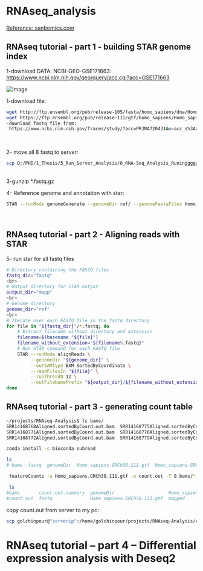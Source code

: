 # RNAseq_analysis

[Reference: sanbomics.com](https://www.youtube.com/watch?v=9D1dToIQqls&amp;list=PLi1VnGoeDGjvHvl83QySD2oAQYFHPRYso&amp;index=2)


## RNAseq tutorial - part 1 - building STAR genome index

1-download DATA: NCBI-GEO-GSE171663: https://www.ncbi.nlm.nih.gov/geo/query/acc.cgi?acc=GSE171663

![image](https://github.com/mariyagolchin/RNAseq_analysis/assets/20231107/fa52f7ad-bea0-424d-a187-e08158f2d1b3)

1-download file: 

```bash
wget http://ftp.ensembl.org/pub/release-105/fasta/homo_sapiens/dna/Homo_sapiens.GRCh38.dna_sm.primary_assembly.fa.gz
wget https://ftp.ensembl.org/pub/release-111/gtf/homo_sapiens/Homo_sapiens.GRCh38.111.gtf.gz
-download fastq file from:
 https://www.ncbi.nlm.nih.gov/Traces/study/?acc=PRJNA720431&o=acc_s%3Aa
```
<br>

2- move all 8 fastq to server:

```bash
scp D:/PHD/1_Thesis/5_Run_Server_Analysis/0_RNA-Seq_Analysis_Runinggggg/fastq/*.gz golchinpour@172.18.57.208:/home/golchinpour/projects/RNAseq-Analysis/fastq
```

<br>
3-gunzip *.fastq.gz

<br>

4- Reference genome and annotation with star:

```bash
STAR --runMode genomeGenerate --genomeDir ref/ --genomeFastaFiles Homo_sapiens.GRCh38.dna_sm.primary_assembly.fa --sjdbGTFfile Homo_sapiens.GRCh38.105.gtf--runThreadN 16
```

<br>

## RNAseq tutorial - part 2 - Aligning reads with STAR

5- run star for all fastq files

```bash
# Directory containing the FASTQ files
fastq_dir="fastq"
<br>
# Output directory for STAR output
output_dir="mapp"
<br>
# Genome directory
genome_dir="ref"
<br>
# Iterate over each FASTQ file in the fastq directory
for file in "${fastq_dir}"/*.fastq; do
    # Extract filename without directory and extension
    filename=$(basename "${file}")
    filename_without_extension="${filename%.fastq}"
    # Run STAR command for each FASTQ file
    STAR --runMode alignReads \
         --genomeDir "${genome_dir}" \
         --outSAMtype BAM SortedByCoordinate \
         --readFilesIn "${file}" \
         --runThreadN 12 \
         --outFileNamePrefix "${output_dir}/${filename_without_extension}"
done
```

## RNAseq tutorial - part 3 - generating count table


```bash
~/projects/RNAseq-Analysis$ ls bams/
SRR14168768Aligned.sortedByCoord.out.bam  SRR14168775Aligned.sortedByCoord.out.bam  SRR14168780Aligned.sortedByCoord.out.bam
SRR14168771Aligned.sortedByCoord.out.bam  SRR14168776Aligned.sortedByCoord.out.bam  SRR14168783Aligned.sortedByCoord.out.bam
SRR14168772Aligned.sortedByCoord.out.bam  SRR14168779Aligned.sortedByCoord.out.bam
```

```bash
conda install -c bioconda subread

ls
# bams  fastq  genomeDir  Homo_sapiens.GRCh38.111.gtf  Homo_sapiens.GRCh38.dna_sm.primary_assembly.fa  mapped  ref  run_mapp_for_all_fastq.sh
```

```bash
 featureCounts -a Homo_sapiens.GRCh38.111.gtf -o count.out -T 8 bams/*.bam
```

```bash
 ls
#bams       count.out.summary  genomeDir                    Homo_sapiens.GRCh38.dna_sm.primary_assembly.fa  ref
#count.out  fastq              Homo_sapiens.GRCh38.111.gtf  mapped
```

copy count.out from server to my pc:

```bash
scp golchinpour@"serverip":/home/golchinpour/projects/RNAseq-Analysis/count.out D:\PHD\1_Thesis\5_Run_Server_Analysis\0_RNA-Seq_Analysis_Runinggggg
```

# RNAseq tutorial – part 4 – Differential expression analysis with Deseq2




